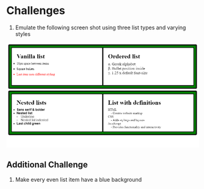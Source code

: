 # Challenges

1. Emulate the following screen shot using three list types and varying styles

![Lists](../../../static/lists.png)

## Additional Challenge

1. Make every even list item have a blue background
